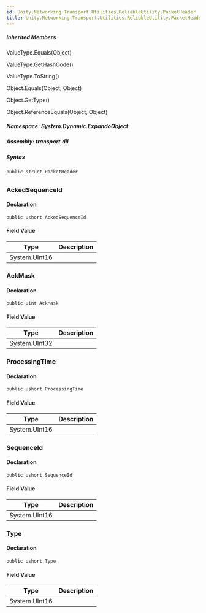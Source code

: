 ```yaml
---  
id: Unity.Networking.Transport.Utilities.ReliableUtility.PacketHeader  
title: Unity.Networking.Transport.Utilities.ReliableUtility.PacketHeader  
---
```


<div class="markdown level0 summary">

</div>

<div class="markdown level0 conceptual">

</div>

<div class="inheritedMembers">

##### Inherited Members

<div>

ValueType.Equals(Object)

</div>

<div>

ValueType.GetHashCode()

</div>

<div>

ValueType.ToString()

</div>

<div>

Object.Equals(Object, Object)

</div>

<div>

Object.GetType()

</div>

<div>

Object.ReferenceEquals(Object, Object)

</div>

</div>

##### **Namespace**: System.Dynamic.ExpandoObject

##### **Assembly**: transport.dll

##### Syntax

``` lang-csharp
public struct PacketHeader
```

## 

### AckedSequenceId

<div class="markdown level1 summary">

</div>

<div class="markdown level1 conceptual">

</div>

#### Declaration

``` lang-csharp
public ushort AckedSequenceId
```

#### Field Value

| Type          | Description |
|---------------|-------------|
| System.UInt16 |             |

### AckMask

<div class="markdown level1 summary">

</div>

<div class="markdown level1 conceptual">

</div>

#### Declaration

``` lang-csharp
public uint AckMask
```

#### Field Value

| Type          | Description |
|---------------|-------------|
| System.UInt32 |             |

### ProcessingTime

<div class="markdown level1 summary">

</div>

<div class="markdown level1 conceptual">

</div>

#### Declaration

``` lang-csharp
public ushort ProcessingTime
```

#### Field Value

| Type          | Description |
|---------------|-------------|
| System.UInt16 |             |

### SequenceId

<div class="markdown level1 summary">

</div>

<div class="markdown level1 conceptual">

</div>

#### Declaration

``` lang-csharp
public ushort SequenceId
```

#### Field Value

| Type          | Description |
|---------------|-------------|
| System.UInt16 |             |

### Type

<div class="markdown level1 summary">

</div>

<div class="markdown level1 conceptual">

</div>

#### Declaration

``` lang-csharp
public ushort Type
```

#### Field Value

| Type          | Description |
|---------------|-------------|
| System.UInt16 |             |
